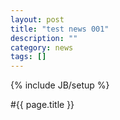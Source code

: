 ```yaml
---
layout: post
title: "test news 001"
description: ""
category: news
tags: []
---
```

{% include JB/setup %}


#{{ page.title }}
